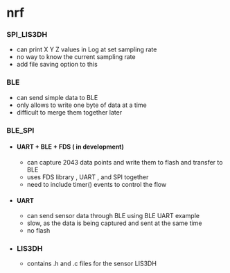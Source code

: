 # nrf

### SPI_LIS3DH
- can print X Y Z values in Log at set sampling rate
- no way to know the current sampling rate 
- add file saving option to this


### BLE
- can send simple data to BLE 
- only allows to write one byte of data at a time
- difficult to merge them together later

### BLE_SPI
- #### UART + BLE + FDS ( in development)
  - can capture 2043 data points and write them to flash and transfer to BLE
  - uses FDS library , UART , and SPI together
  - need to include timer() events to control the flow

- #### UART
  - can send sensor data through BLE using BLE UART example
  - slow, as the data is being captured and sent at the same time
  - no flash

- ### LIS3DH
  - contains .h and .c files for the sensor LIS3DH

